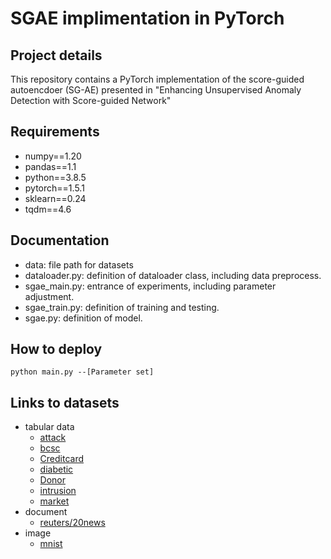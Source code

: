 # SGAE implimentation in PyTorch

## Project details
This repository contains a PyTorch implementation of the score-guided autoencdoer (SG-AE) presented in "Enhancing Unsupervised Anomaly Detection with Score-guided Network"

## Requirements
- numpy==1.20
- pandas==1.1
- python==3.8.5
- pytorch==1.5.1
- sklearn==0.24
- tqdm==4.6

## Documentation
- data: file path for datasets
- dataloader.py: definition of dataloader class, including data preprocess. 
- sgae_main.py: entrance of experiments, including parameter adjustment.
- sgae_train.py: definition of training and testing. 
- sgae.py: definition of model.

## How to deploy
```
python main.py --[Parameter set] 
```

## Links to datasets
-  tabular data
    - [attack](https://www.unsw.adfa.edu.au/unsw-canberra-cyber/cybersecurity/ADFA-NB15-Datasets/)
    - [bcsc](https://www.bcsc-research.org/data/rfdataset)
    - [Creditcard](https://www.kaggle.com/mlg-ulb/creditcardfraud) 
    - [diabetic](https://archive.ics.uci.edu/ml/datasets/Diabetes+130-US+hospitals+for+years+1999-2008)
    - [Donor](https://www.kaggle.com/c/kdd-cup-2014-predicting-excitement-at-donors-choose)
    - [intrusion](https://archive.ics.uci.edu/ml/datasets/KDD+Cup+1999+Data)
    - [market](https://archive.ics.uci.edu/ml/datasets/bank+marketing)
- document
    - [reuters/20news](https://github.com/dmzou/RSRAE)
- image
    - [mnist](https://github.com/zc8340311/RobustAutoencoder)

